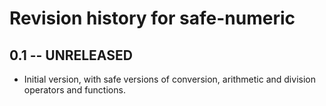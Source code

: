 # Revision history for safe-numeric

## 0.1 -- UNRELEASED

* Initial version, with safe versions of conversion, arithmetic and division
  operators and functions.
